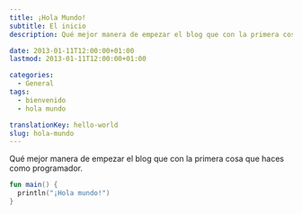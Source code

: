 ```yaml
---
title: ¡Hola Mundo!
subtitle: El inicio
description: Qué mejor manera de empezar el blog que con la primera cosa que haces como programador.

date: 2013-01-11T12:00:00+01:00
lastmod: 2013-01-11T12:00:00+01:00

categories:
  - General
tags:
  - bienvenido
  - hola mundo

translationKey: hello-world
slug: hola-mundo
---
```

Qué mejor manera de empezar el blog que con la primera cosa que haces como programador.

```kotlin:main.kt
fun main() {
  println("¡Hola mundo!")
}
```
